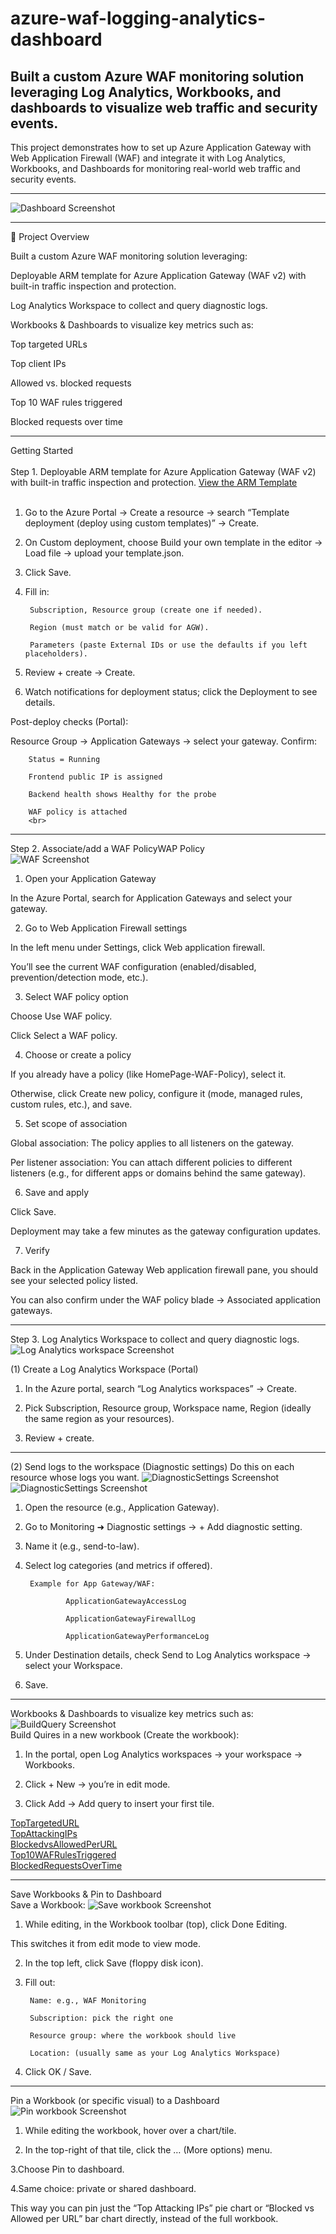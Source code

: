 # azure-waf-logging-analytics-dashboard
Built a custom Azure WAF monitoring solution leveraging Log Analytics, Workbooks, and dashboards to visualize web traffic and security events.
---
This project demonstrates how to set up Azure Application Gateway with Web Application Firewall (WAF) and integrate it with Log Analytics, Workbooks, and Dashboards for monitoring real-world web traffic and security events.

---

![Dashboard Screenshot](MyDashboard.png)

---

🚀 Project Overview

Built a custom Azure WAF monitoring solution leveraging:

Deployable ARM template for Azure Application Gateway (WAF v2) with built-in traffic inspection and protection.

Log Analytics Workspace to collect and query diagnostic logs.

Workbooks & Dashboards to visualize key metrics such as:

Top targeted URLs

Top client IPs

Allowed vs. blocked requests

Top 10 WAF rules triggered

Blocked requests over time

---
Getting Started<br>
<br>
Step 1.
Deployable ARM template for Azure Application Gateway (WAF v2) with built-in traffic inspection and protection.
[View the ARM Template](azure-application-gateway-arm-template)
<br>
<br>
1. Go to the Azure Portal → Create a resource → search “Template deployment (deploy using custom templates)” → Create.

2. On Custom deployment, choose Build your own template in the editor → Load file → upload your template.json.

3. Click Save.

4. Fill in:

        Subscription, Resource group (create one if needed).

        Region (must match or be valid for AGW).

        Parameters (paste External IDs or use the defaults if you left placeholders).

5. Review + create → Create.

6. Watch notifications for deployment status; click the Deployment to see details.

Post-deploy checks (Portal):

  Resource Group → Application Gateways → select your gateway. Confirm:

        Status = Running

        Frontend public IP is assigned

        Backend health shows Healthy for the probe

        WAF policy is attached
        <br>
---
Step 2. Associate/add a WAF PolicyWAP Policy
<br>
![WAF Screenshot](WAFPolicy.png)
<br>
1. Open your Application Gateway

In the Azure Portal, search for Application Gateways and select your gateway.

2. Go to Web Application Firewall settings

In the left menu under Settings, click Web application firewall.

You’ll see the current WAF configuration (enabled/disabled, prevention/detection mode, etc.).

3. Select WAF policy option

Choose Use WAF policy.

Click Select a WAF policy.

4. Choose or create a policy

If you already have a policy (like HomePage-WAF-Policy), select it.

Otherwise, click Create new policy, configure it (mode, managed rules, custom rules, etc.), and save.

5. Set scope of association

Global association: The policy applies to all listeners on the gateway.

Per listener association: You can attach different policies to different listeners (e.g., for different apps or domains behind the same gateway).

6. Save and apply

Click Save.

Deployment may take a few minutes as the gateway configuration updates.

7. Verify

Back in the Application Gateway Web application firewall pane, you should see your selected policy listed.

You can also confirm under the WAF policy blade → Associated application gateways.

---
Step 3. Log Analytics Workspace to collect and query diagnostic logs.<br>
![Log Analytics workspace Screenshot](LogAnalyticsworkspace.png)<br>

(1) Create a Log Analytics Workspace (Portal)

1. In the Azure portal, search “Log Analytics workspaces” → Create.

2. Pick Subscription, Resource group, Workspace name, Region (ideally the same region as your resources).

3. Review + create.

---
   
(2) Send logs to the workspace (Diagnostic settings) Do this on each resource whose logs you want.
![DiagnosticSettings Screenshot](DiagnosticSettings1.png)<br>
![DiagnosticSettings Screenshot](DiagnosticSettings2.png)<br>

1. Open the resource (e.g., Application Gateway).

2. Go to Monitoring ➜ Diagnostic settings → + Add diagnostic setting.

3. Name it (e.g., send-to-law).

4. Select log categories (and metrics if offered).

        Example for App Gateway/WAF:

                ApplicationGatewayAccessLog

                ApplicationGatewayFirewallLog

                ApplicationGatewayPerformanceLog

5. Under Destination details, check Send to Log Analytics workspace → select your Workspace.

6. Save.

---
Workbooks & Dashboards to visualize key metrics such as:
![BuildQuery Screenshot](TopTargetedURLQuery1.png)<br>
Build Quires in a new workbook (Create the workbook):

1. In the portal, open Log Analytics workspaces → your workspace → Workbooks.

2. Click + New → you’re in edit mode.

3. Click Add → Add query to insert your first tile. <br>

[TopTargetedURL](TopTargetedURLQuery1.png)<br>
[TopAttackingIPs](TopAttackingIPsQuery4.png)<br>
[BlockedvsAllowedPerURL](BlockedvsAllowedPerURLQuery3.png)<br>
[Top10WAFRulesTriggered](Top10WAFRulesTriggeredQuery2.png)<br>
[BlockedRequestsOverTime](BlockedRequestsOverTimeQuery5.png)<br>

---
Save Workbooks & Pin to Dashboard<br>
Save a Workbook:
![Save workbook Screenshot](SaveWorkbook.png)<br>
1. While editing, in the Workbook toolbar (top), click Done Editing.

This switches it from edit mode to view mode.

2. In the top left, click Save (floppy disk icon).

3. Fill out:

        Name: e.g., WAF Monitoring

        Subscription: pick the right one

        Resource group: where the workbook should live

        Location: (usually same as your Log Analytics Workspace)

4. Click OK / Save.

---
Pin a Workbook (or specific visual) to a Dashboard
![Pin workbook Screenshot](Pinworkbookstodashboard.png)<br>
1. While editing the workbook, hover over a chart/tile.

2. In the top-right of that tile, click the … (More options) menu.

3.Choose Pin to dashboard.

4.Same choice: private or shared dashboard.

This way you can pin just the “Top Attacking IPs” pie chart or “Blocked vs Allowed per URL” bar chart directly, instead of the full workbook.


